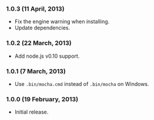### 1.0.3 (11 April, 2013) ###

* Fix the engine warning when installing.
* Update dependencies.


### 1.0.2 (22 March, 2013) ###

* Add node.js v0.10 support.


### 1.0.1 (7 March, 2013) ###

* Use `.bin/mocha.cmd` instead of `.bin/mocha` on Windows.


### 1.0.0 (19 February, 2013) ###

* Initial release.
